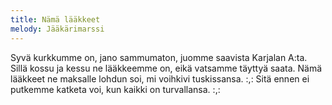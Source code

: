 ```yaml
---
title: Nämä lääkkeet
melody: Jääkärimarssi
---
```

Syvä kurkkumme on, jano sammumaton,
juomme saavista Karjalan A:ta.
Sillä kossu ja kessu ne lääkkeemme on,
eikä vatsamme täyttyä saata.
Nämä lääkkeet ne maksalle lohdun soi,
mi voihkivi tuskissansa.
:,: Sitä ennen ei putkemme katketa voi,
kun kaikki on turvallansa. :,:
